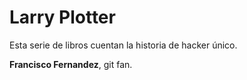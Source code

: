 # Larry Plotter

Esta serie de libros cuentan la historia de hacker único.

**Francisco Fernandez**, git fan.

